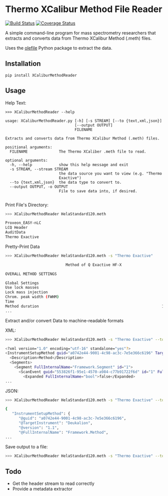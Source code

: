 # Thermo XCalibur Method File Reader

[![Build Status](https://travis-ci.org/nickdelgrosso/XCaliburMethodReader.svg?branch=master)](https://travis-ci.org/nickdelgrosso/XCaliburMethodReader)
[![Coverage Status](https://coveralls.io/repos/github/nickdelgrosso/XCaliburMethodReader/badge.svg?branch=master)](https://coveralls.io/github/nickdelgrosso/XCaliburMethodReader?branch=master)

A simple command-line program for mass spectrometry researchers that extracts and converts data from Thermo XCalibur Method (.meth) files.

Uses the [olefile](https://olefile.readthedocs.io/en/latest/Howto.html) Python package to extract the data.

## Installation

```
pip install XCaliburMethodReader
```

## Usage

Help Text:
```
>>> XCaliburMethodReader --help

usage: XCaliburMethodReader.py [-h] [-s STREAM] [--to {text,xml,json}]
                               [--output OUTPUT]
                               FILENAME

Extracts and converts data from Thermo XCalibur Method (.meth) files.

positional arguments:
  FILENAME              The Thermo XCaliber .meth file to read.

optional arguments:
  -h, --help            show this help message and exit
  -s STREAM, --stream STREAM
                        the data source you want to view (e.g. "Thermo
                        Exactive")
  --to {text,xml,json}  the data type to convert to.
  --output OUTPUT, -o OUTPUT
                        File to save data into, if desired.


```

Print File's Directory:
```bash
>>> XCaliburMethodReader HelaStandard120.meth

Proxeon_EASY-nLC
LCQ Header
AuditData
Thermo Exactive
```

Pretty-Print Data
```bash
>>> XCaliburMethodReader HelaStandard120.meth -s "Thermo Exactive"

                           Method of Q Exactive HF-X

OVERALL METHOD SETTINGS

Global Settings
Use lock masses                                                         best
Lock mass injection                                                        ―
Chrom. peak width (FWHM)                                                  15 s
Time
Method duration                                                       120.00 min
...
```

Extract and/or convert Data to machine-readable formats

XML:
```bash
>>> XCaliburMethodReader HelaStandard120.meth -s "Thermo Exactive" --to xml

<?xml version="1.0" encoding="utf-16" standalone="yes"?>
<InstrumentSetupMethod guid="a0742e44-9001-4c98-ac3c-7e5e366c6196" TargetInstrument="Deukalion" version="1.1" FullInternalName="Framework.Method" date="2018-11-06 10:38:12Z">
  <Description>Method</Description>
  <Segments>
    <Segment FullInternalName="Framework.Segment" id="1">
      <ScanEvent guid="553826f1-95e1-4570-a984-c77b91722f6d" id="1" FullInternalName="Deukalion.TopN.4" DescendantType="Child">
        <Expanded FullInternalName="bool">false</Expanded>
...
```

JSON:
```bash
>>> XCaliburMethodReader HelaStandard120.meth -s "Thermo Exactive" --to json

{
   "InstrumentSetupMethod": {
      "@guid": "a0742e44-9001-4c98-ac3c-7e5e366c6196",
      "@TargetInstrument": "Deukalion",
      "@version": "1.1",
      "@FullInternalName": "Framework.Method",
...
```

Save output to a file:
```bash
>>> XCaliburMethodReader HelaStandard120.meth -s "Thermo Exactive" --to json -o myfile.json
```

## Todo

  - Get the header stream to read correctly
  - Provide a metadata extractor  
